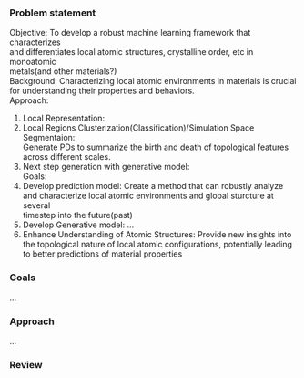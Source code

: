 ### Problem statement

Objective: To develop a robust machine learning framework that characterizes  
and differentiates local atomic structures, crystalline order, etc in monoatomic  
metals(and other materials?)  
Background: Characterizing local atomic environments in materials is crucial for understanding their properties and behaviors.  
Approach:  
1. Local Representation:  
2. Local Regions Clusterization(Classification)/Simulation Space Segmentaion:  
Generate PDs to summarize the birth and death of topological features  
across different scales.  
3. Next step generation with generative model:  
Goals:  
1. Develop prediction model: Create a method that can robustly analyze  
and characterize local atomic environments and global sturcture at several  
timestep into the future(past)  
2. Develop Generative model: ...  
3. Enhance Understanding of Atomic Structures: Provide new insights into  
the topological nature of local atomic configurations, potentially leading  
to better predictions of material properties

### Goals

...

### Approach

...

### Review


